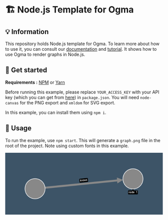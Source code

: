 # 🏗 Node.js Template for Ogma

## 💡 Information

This repository holds Node.js template for Ogma. To learn more about how to use it, you can consult our [documentation](https://ogma.linkurio.us) and [tutorial](https://doc.linkurious.com/ogma/latest/tutorials/nodejs-export/index.html). It shows how to use Ogma to render graphs in Node.js.

## 🚀 Get started

**Requirements :** [NPM](https://npmjs.com/) or [Yarn](https://yarnpkg.com/)

Before running this example, please replace `YOUR_ACCESS_KEY` with your API key (which you can get from [here](https://get.linkurio.us)) in `package.json`. You will need `node-canvas` for the PNG export and `xmldom` for SVG export.

In this example, you can install them using `npm i`.

## 📝 Usage

To run the example, use `npm start`. This will generate a `graph.png` file in the root of the project. Note using custom fonts in this example.

![Graph](./graph.png)
